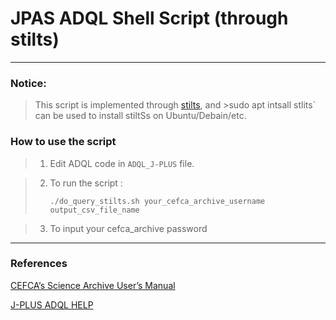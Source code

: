 # JPAS ADQL Shell Script (through stilts)
---

### Notice:
>This script is implemented through [stilts](http://www.star.bris.ac.uk/~mbt/stilts/), and >sudo apt intsall stlits` can be used to install stiltSs on Ubuntu/Debain/etc.

### How to use the script
>1. Edit ADQL code in `ADQL_J-PLUS` file.

>2. To run the script :
>    ```shell
>    ./do_query_stilts.sh your_cefca_archive_username output_csv_file_name
>    ```

>3. To input your cefca_archive password

***

### References
[CEFCA’s Science Archive User’s Manual](http://archive.cefca.es/catalogues/static/manuals/science_archive_users_manual_v1_18.pdf)

[J-PLUS ADQL HELP](http://archive.cefca.es/catalogues/jplus-dr1/help_adql.html)